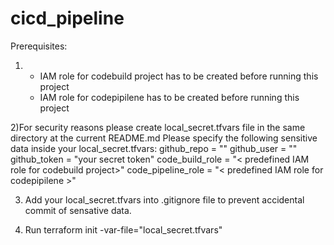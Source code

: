 # cicd_pipeline

Prerequisites:
 1) - IAM role for codebuild project has to be created before running this project
    - IAM role for codepipilene has to be created before running this project
 
 2)For security reasons please create local_secret.tfvars file in the same directory at the current README.md
 Please specify the following sensitive data inside your local_secret.tfvars:
         github_repo = "<repo that  will be automatically triggering your cicd process>"
         github_user = "<your github user>"
         github_token = "your secret token"
         code_build_role = "< predefined  IAM role for codebuild project>"
         code_pipeline_role = "< predefined IAM role for codepipilene >"

 3) Add your local_secret.tfvars into .gitignore file to prevent accidental commit of sensative data.
 
 4) Run terraform init -var-file="local_secret.tfvars"
 